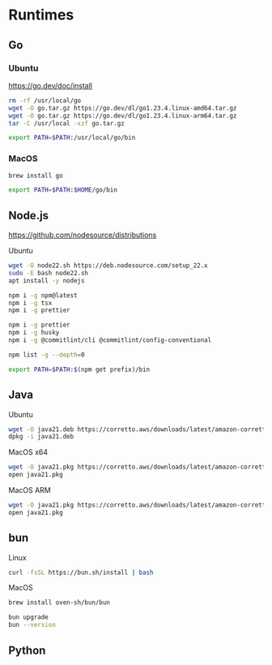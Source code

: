 # Runtimes

## Go

### Ubuntu

https://go.dev/doc/install

```sh
rm -rf /usr/local/go
wget -O go.tar.gz https://go.dev/dl/go1.23.4.linux-amd64.tar.gz
wget -O go.tar.gz https://go.dev/dl/go1.23.4.linux-arm64.tar.gz
tar -C /usr/local -xzf go.tar.gz
```

```sh
export PATH=$PATH:/usr/local/go/bin
```

### MacOS

```sh
brew install go
```

```sh
export PATH=$PATH:$HOME/go/bin
```

## Node.js

https://github.com/nodesource/distributions

Ubuntu
```sh
wget -O node22.sh https://deb.nodesource.com/setup_22.x
sudo -E bash node22.sh
apt install -y nodejs
```

```sh
npm i -g npm@latest
npm i -g tsx
npm i -g prettier
```

```sh
npm i -g prettier
npm i -g husky
npm i -g @commitlint/cli @commitlint/config-conventional
```

```sh
npm list -g --depth=0
```

```sh
export PATH=$PATH:$(npm get prefix)/bin
```

## Java

Ubuntu
```sh
wget -O java21.deb https://corretto.aws/downloads/latest/amazon-corretto-21-x64-linux-jdk.deb
dpkg -i java21.deb
```

MacOS x64
```sh
wget -O java21.pkg https://corretto.aws/downloads/latest/amazon-corretto-21-x64-macos-jdk.pkg
open java21.pkg
```

MacOS ARM
```sh
wget -O java21.pkg https://corretto.aws/downloads/latest/amazon-corretto-21-aarch64-macos-jdk.pkg
open java21.pkg
```

## bun

Linux
```sh
curl -fsSL https://bun.sh/install | bash
```

MacOS
```sh
brew install oven-sh/bun/bun
```

```sh
bun upgrade
bun --version
```

## Python
